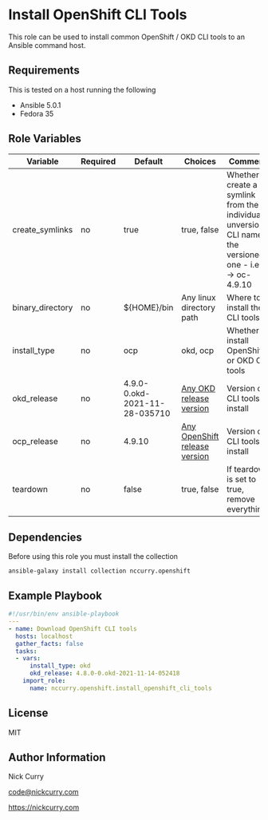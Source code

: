 Install OpenShift CLI Tools
=========

This role can be used to install common OpenShift / OKD CLI tools to an Ansible command host. 

Requirements
------------

This is tested on a host running the following
* Ansible 5.0.1
* Fedora 35

Role Variables
--------------

| Variable | Required | Default | Choices | Comments |
|-------------------------|----------|---------|---------------------------|------------------------------------------|
| create_symlinks | no | true | true, false| Whether to create a symlink from the individual unversioned CLI name to the versioned one - i.e. oc -> oc-4.9.10 |
| binary_directory | no | ${HOME}/bin | Any linux directory path | Where to install the CLI tools |
| install_type | no | ocp | okd, ocp | Whether to install OpenShift or OKD CLI tools |
| okd_release | no | 4.9.0-0.okd-2021-11-28-035710 | [Any OKD release version](https://amd64.origin.releases.ci.openshift.org/) | Version of CLI tools to install |
| ocp_release | no | 4.9.10 | [Any OpenShift release version](https://amd64.ocp.releases.ci.openshift.org/) | Version of CLI tools to install |
| teardown | no | false | true, false | If teardown is set to true, remove everything |

Dependencies
------------

Before using this role you must install the collection

```shell
ansible-galaxy install collection nccurry.openshift
```

Example Playbook
----------------

```yaml
#!/usr/bin/env ansible-playbook
---
- name: Download OpenShift CLI tools
  hosts: localhost
  gather_facts: false
  tasks:
  - vars:
      install_type: okd
      okd_release: 4.8.0-0.okd-2021-11-14-052418
    import_role:
      name: nccurry.openshift.install_openshift_cli_tools
```

License
-------

MIT

Author Information
------------------

Nick Curry

code@nickcurry.com

https://nickcurry.com
